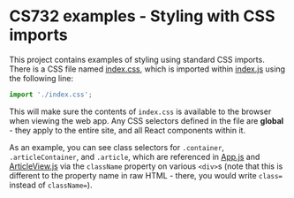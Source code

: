 # CS732 examples - Styling with CSS imports
This project contains examples of styling using standard CSS imports. There is a CSS file named [index.css](./src/index.css), which is imported within [index.js](./src/index.js) using the following line:

```js
import './index.css';
```

This will make sure the contents of `index.css` is available to the browser when viewing the web app. Any CSS selectors defined in the file are **global** - they apply to the entire site, and all React components within it.

As an example, you can see class selectors for `.container`, `.articleContainer`, and `.article`, which are referenced in [App.js](./src/App.js) and [ArticleView.js](./src/ArticleView.js) via the `className` property on various `<div>`s (note that this is different to the property name in raw HTML - there, you would write `class=` instead of `className=`).